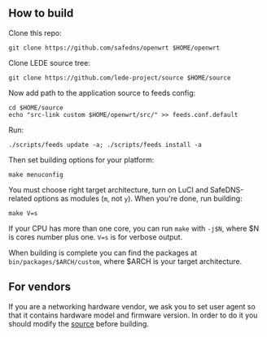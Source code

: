 ## How to build

Clone this repo:

```
git clone https://github.com/safedns/openwrt $HOME/openwrt
```

Clone LEDE source tree:

```
git clone https://github.com/lede-project/source $HOME/source
```

Now add path to the application source to feeds config:

```
cd $HOME/source
echo "src-link custom $HOME/openwrt/src/" >> feeds.conf.default
```

Run:

```
./scripts/feeds update -a; ./scripts/feeds install -a
```

Then set building options for your platform:

```
make menuconfig
```

You must choose right target architecture, turn on LuCI and SafeDNS-related
options as modules (`m`, not `y`). When you're done, run building:

```
make V=s
```

If your CPU has more than one core, you can run `make` with `-j$N`, where $N is
cores number plus one. `V=s` is for verbose output.

When building is complete you can find the packages at `bin/packages/$ARCH/custom`,
where $ARCH is your target architecture.

## For vendors

If you are a networking hardware vendor, we ask you to set user agent so that it contains hardware model and firmware version. In order to do it you should modify the [source](https://github.com/safedns/openwrt-app/blob/master/src/luci-app-safedns/luasrc/model/cbi/safedns/json_utils.lua#L46) before building.
